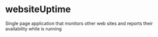 # websiteUptime
Single page application that monitors other web sites and reports their availability while is running
